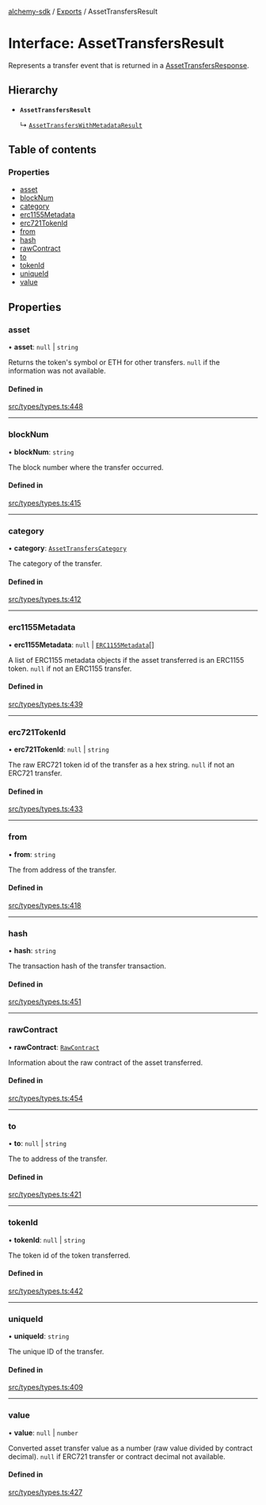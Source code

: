 [alchemy-sdk](../README.md) / [Exports](../modules.md) / AssetTransfersResult

# Interface: AssetTransfersResult

Represents a transfer event that is returned in a [AssetTransfersResponse](AssetTransfersResponse.md).

## Hierarchy

- **`AssetTransfersResult`**

  ↳ [`AssetTransfersWithMetadataResult`](AssetTransfersWithMetadataResult.md)

## Table of contents

### Properties

- [asset](AssetTransfersResult.md#asset)
- [blockNum](AssetTransfersResult.md#blocknum)
- [category](AssetTransfersResult.md#category)
- [erc1155Metadata](AssetTransfersResult.md#erc1155metadata)
- [erc721TokenId](AssetTransfersResult.md#erc721tokenid)
- [from](AssetTransfersResult.md#from)
- [hash](AssetTransfersResult.md#hash)
- [rawContract](AssetTransfersResult.md#rawcontract)
- [to](AssetTransfersResult.md#to)
- [tokenId](AssetTransfersResult.md#tokenid)
- [uniqueId](AssetTransfersResult.md#uniqueid)
- [value](AssetTransfersResult.md#value)

## Properties

### asset

• **asset**: ``null`` \| `string`

Returns the token's symbol or ETH for other transfers. `null` if the
information was not available.

#### Defined in

[src/types/types.ts:448](https://github.com/alchemyplatform/alchemy-sdk-js/blob/70f9997/src/types/types.ts#L448)

___

### blockNum

• **blockNum**: `string`

The block number where the transfer occurred.

#### Defined in

[src/types/types.ts:415](https://github.com/alchemyplatform/alchemy-sdk-js/blob/70f9997/src/types/types.ts#L415)

___

### category

• **category**: [`AssetTransfersCategory`](../enums/AssetTransfersCategory.md)

The category of the transfer.

#### Defined in

[src/types/types.ts:412](https://github.com/alchemyplatform/alchemy-sdk-js/blob/70f9997/src/types/types.ts#L412)

___

### erc1155Metadata

• **erc1155Metadata**: ``null`` \| [`ERC1155Metadata`](ERC1155Metadata.md)[]

A list of ERC1155 metadata objects if the asset transferred is an ERC1155
token. `null` if not an ERC1155 transfer.

#### Defined in

[src/types/types.ts:439](https://github.com/alchemyplatform/alchemy-sdk-js/blob/70f9997/src/types/types.ts#L439)

___

### erc721TokenId

• **erc721TokenId**: ``null`` \| `string`

The raw ERC721 token id of the transfer as a hex string. `null` if not an
ERC721 transfer.

#### Defined in

[src/types/types.ts:433](https://github.com/alchemyplatform/alchemy-sdk-js/blob/70f9997/src/types/types.ts#L433)

___

### from

• **from**: `string`

The from address of the transfer.

#### Defined in

[src/types/types.ts:418](https://github.com/alchemyplatform/alchemy-sdk-js/blob/70f9997/src/types/types.ts#L418)

___

### hash

• **hash**: `string`

The transaction hash of the transfer transaction.

#### Defined in

[src/types/types.ts:451](https://github.com/alchemyplatform/alchemy-sdk-js/blob/70f9997/src/types/types.ts#L451)

___

### rawContract

• **rawContract**: [`RawContract`](RawContract.md)

Information about the raw contract of the asset transferred.

#### Defined in

[src/types/types.ts:454](https://github.com/alchemyplatform/alchemy-sdk-js/blob/70f9997/src/types/types.ts#L454)

___

### to

• **to**: ``null`` \| `string`

The to address of the transfer.

#### Defined in

[src/types/types.ts:421](https://github.com/alchemyplatform/alchemy-sdk-js/blob/70f9997/src/types/types.ts#L421)

___

### tokenId

• **tokenId**: ``null`` \| `string`

The token id of the token transferred.

#### Defined in

[src/types/types.ts:442](https://github.com/alchemyplatform/alchemy-sdk-js/blob/70f9997/src/types/types.ts#L442)

___

### uniqueId

• **uniqueId**: `string`

The unique ID of the transfer.

#### Defined in

[src/types/types.ts:409](https://github.com/alchemyplatform/alchemy-sdk-js/blob/70f9997/src/types/types.ts#L409)

___

### value

• **value**: ``null`` \| `number`

Converted asset transfer value as a number (raw value divided by contract
decimal). `null` if ERC721 transfer or contract decimal not available.

#### Defined in

[src/types/types.ts:427](https://github.com/alchemyplatform/alchemy-sdk-js/blob/70f9997/src/types/types.ts#L427)
